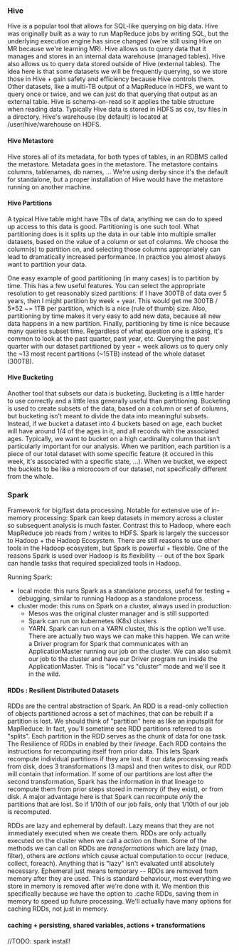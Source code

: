 ### Hive

Hive is a popular tool that allows for SQL-like querying on big data.  Hive was originally built as a way to run MapReduce jobs by writing SQL, but the underlying execution engine has since changed (we're still using Hive on MR because we're learning MR).  Hive allows us to query data that it manages and stores in an internal data warehouse (managed tables).  Hive also allows us to query data stored outside of Hive (external tables).  The idea here is that some datasets we will be frequently querying, so we store those in Hive + gain safety and efficiency because Hive controls them.  Other datasets, like a multi-TB output of a MapReduce in HDFS, we want to query once or twice, and we can just do that querying that output as an external table.  Hive is schema-on-read so it applies the table structure when reading data.  Typically Hive data is stored in HDFS as csv, tsv files in a directory.  Hive's warehouse (by default) is located at /user/hive/warehouse on HDFS.

#### Hive Metastore

Hive stores all of its metadata, for both types of tables, in an RDBMS called the metastore.  Metadata goes in the metastore.  The metastore contains columns, tablenames, db names, ... We're using derby since it's the default for standalone, but a proper installation of Hive would have the metastore running on another machine.

#### Hive Partitions

A typical Hive table might have TBs of data, anything we can do to speed up access to this data is good.  Partitioning is one such tool.  What partitioning does is it splits up the data in our table into multiple smaller datasets, based on the value of a column or set of columns.  We choose the column(s) to partition on, and selecting those columns appropriately can lead to dramatically increased performance.  In practice you almost always want to partition your data.  

One easy example of good partitioning (in many cases) is to partition by time.  This has a few useful features.  You can select the appropriate resolution to get reasonably sized partitions: if I have 300TB of data over 5 years, then I might partition by week + year.  This would get me 300TB / 5*52 ~= 1TB per partition, which is a nice (rule of thumb) size.  Also, partitioning by time makes it very easy to add new data, because all new data happens in a new partition.  Finally, partitioning by time is nice because many queries subset time.  Regardless of what question one is asking, it's common to look at the past quarter, past year, etc.  Querying the past quarter with our dataset partitioned by year + week allows us to query only the ~13 most recent partitions (~15TB) instead of the whole dataset (300TB).

#### Hive Bucketing

Another tool that subsets our data is bucketing.  Bucketing is a little harder to use correctly and a little less generally useful than partitioning.  Bucketing is used to create subsets of the data, based on a column or set of columns, but bucketing isn't meant to divide the data into meaningful subsets.  Instead, if we bucket a dataset into 4 buckets based on age, each bucket will have around 1/4 of the ages in it, and all records with the associated ages.  Typically, we want to bucket on a high cardinality column that isn't particularly important for our analysis.  When we partition, each partition is a piece of our total dataset with some specific feature (it occured in this week, it's associated with a specific state, ...).  When we bucket, we expect the buckets to be like a microcosm of our dataset, not specifically different from the whole.

### Spark

Framework for big/fast data processing.  Notable for extensive use of in-memory processing: Spark can keep datasets in memory across a cluster so subsequent analysis is much faster.  Contrast this to Hadoop, where each MapReduce job reads from / writes to HDFS.  Spark is largely the successor to Hadoop + the Hadoop Ecosystem.  There are still reasons to use other tools in the Hadoop ecosystem, but Spark is powerful + flexible.  One of the reasons Spark is used over Hadoop is its flexibility -- out of the box Spark can handle tasks that required specialized tools in Hadoop.

Running Spark:
- local mode: this runs Spark as a standalone process, useful for testing + debugging, similar to running Hadoop as a standalone process.
- cluster mode: this runs on Spark on a cluster, always used in production:
  - Mesos was the original cluster manager and is still supported
  - Spark can run on kubernetes (K8s) clusters
  - YARN.  Spark can run on a YARN cluster, this is the option we'll use.  There are actually two ways we can make this happen.  We can write a Driver program for Spark that communicates with an ApplicationMaster running our job on the cluster.  We can also submit our job to the cluster and have our Driver program run inside the ApplicationMaster.  This is "local" vs "cluster" mode and we'll see it in the wild.

#### RDDs : Resilient Distributed Datasets

RDDs are the central abstraction of Spark.  An RDD is a read-only collection of objects partitioned across a set of machines, that can be rebuilt if a partition is lost.  We should think of "partition" here as like an inputsplit for MapReduce.  In fact, you'll sometime see RDD partitions referred to as "splits".  Each partition in the RDD serves as the chunk of data for one task.  The Resilience of RDDs in enabled by their *lineage*.  Each RDD contains the instructions for recomputing itself from prior data.  This lets Spark recompute individual partitions if they are lost.  If our data processing reads from disk, does 3 transformations (3 maps) and then writes to disk, our RDD will contain that information.  If some of our partitions are lost after the second transformation, Spark has the information in that lineage to recompute them from prior steps stored in memory (if they exist), or from disk.  A major advantage here is that Spark can recompute *only* the partitions that are lost.  So if 1/10th of our job fails, only that 1/10th of our job is recomputed.

RDDs are lazy and ephemeral by default.  Lazy means that they are not immediately executed when we create them.  RDDs are only actually executed on the cluster when we call a *action* on them.  Some of the methods we can call on RDDs are *transformations* which are lazy (map, filter), others are *actions* which cause actual computation to occur (reduce, collect, foreach).  Anything that is "lazy" isn't evaluated until absolutely necessary.  Ephemeral just means temporary -- RDDs are removed from memory after they are used.  This is standard behaviour, most everything we store in memory is removed after we're done with it.  We mention this specifically because we have the option to .cache RDDs, saving them in memory to speed up future processing.  We'll actually have many options for caching RDDs, not just in memory.

#### caching + persisting, shared variables, actions + transformations

//TODO: spark install!

